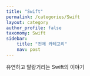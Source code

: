 ```yaml
---
title: "Swift"
permalink: /categories/Swift
layout: category
author_profile: false
taxonomy: Swift
sidebar:
    title: "전체 카테고리"
    nav: post
---
```


유연하고 말랑거리는 Swift의 이야기